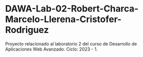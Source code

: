 # DAWA-Lab-02-Robert-Charca-Marcelo-Llerena-Cristofer-Rodriguez
Proyecto relacionado al laboratorio 2 del curso de Desarrollo de Aplicaciones Web Avanzado. Ciclo: 2023 - 1.
